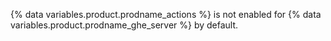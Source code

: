 {% data variables.product.prodname_actions %} is not enabled for {% data variables.product.prodname_ghe_server %} by default.